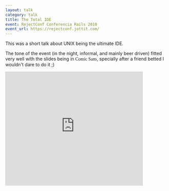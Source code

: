 ```yaml
---
layout: talk
category: talk
title: The Total IDE
event: RejectConf Conferencia Rails 2010
event_url: https://rejectconf.jottit.com/
---
```


This was a short talk about UNIX being the ultimate IDE.

The tone of the event (in the night, informal, and mainly beer driven) fitted very well with the slides being in <span style='font-family: "Comic Sans MS"'>Comic Sans</span>, specially after a friend betted I wouldn't dare to do it ;)

<iframe src="http://www.slideshare.net/slideshow/embed_code/5695800" width="427" height="356" frameborder="0" marginwidth="0" marginheight="0" scrolling="no" style="border:1px solid #CCC;border-width:1px 1px 0;margin-bottom:5px" allowfullscreen webkitallowfullscreen mozallowfullscreen> </iframe>